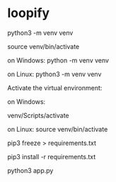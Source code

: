 # loopify

python3 -m venv venv

source venv/bin/activate

on Windows:
python -m venv venv

on Linux:
python3 -m venv venv

Activate the virtual environment:

on Windows:

venv/Scripts/activate

on Linux:
source venv/bin/activate

pip3 freeze > requirements.txt


pip3 install -r requirements.txt

python3 app.py
